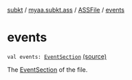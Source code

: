 [subkt](../../index.md) / [myaa.subkt.ass](../index.md) / [ASSFile](index.md) / [events](./events.md)

# events

`val events: `[`EventSection`](../-event-section/index.md) [(source)](https://github.com/Myaamori/SubKt/blob/master/src/main/kotlin/myaa/subkt/ass/parser.kt#L125)

The [EventSection](../-event-section/index.md) of the file.


